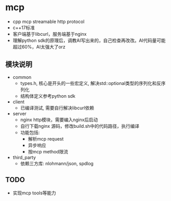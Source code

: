 # mcp
* cpp mcp streamable http protocol
* c++17标准
* 客户端基于libcurl，服务端基于nginx
* 理解python sdk的原理后，调教AI写出来的，自己检查再改改。AI代码量可能超过60%，AI太强大了orz

## 模块说明
- common
  - types.h, 核心是开头的一些宏定义, 解决std::optional类型的序列化和反序列化
  - 结构体定义参考python sdk
- client
  - 已编译测试, 需要自行解决libcurl依赖
- server
  - nginx http模块，需要编入nginx后启动
  - 自行下载nginx 源码，修改build.sh中的代码路径，执行编译
  - 功能包括:
    - 解析mcp request
    - 异步响应
    - 按mcp method限流
- third_party
  - 依赖三方库: nlohmann/json, spdlog

## TODO
- 实现mcp tools等能力

